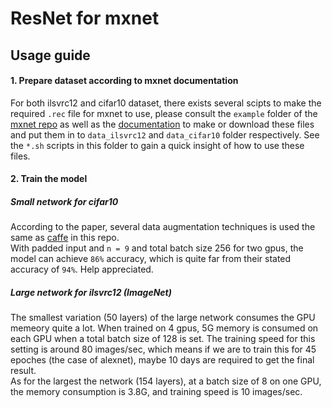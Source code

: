# ResNet for mxnet

## Usage guide

#### 1. Prepare dataset according to mxnet documentation
For both ilsvrc12 and cifar10 dataset, there exists several scipts to make the required `.rec` file for mxnet to use, please consult the `example` folder of the [mxnet repo](https://github.com/shuokay/mxnet/tree/master/example) as well as the [documentation](mxnet.rtfd.org) to make or download these files and put them in to `data_ilsvrc12` and `data_cifar10` folder respectively. See the `*.sh` scripts in this folder to gain a quick insight of how to use these files.

#### 2. Train the model
##### Small network for cifar10
According to the paper, several data augmentation techniques is used the same as [caffe](../caffe) in this repo.  
With padded input and `n = 9` and total batch size 256 for two gpus, the model can achieve `86%` accuracy, which is quite far from their stated accuracy of `94%`. Help appreciated.

##### Large network for ilsvrc12 (ImageNet)
The smallest variation (50 layers) of the large network consumes the GPU memeory quite a lot. When trained on 4 gpus, 5G memory is consumed on each GPU when a total batch size of 128 is set. The training speed for this setting is around 80 images/sec, which means if we are to train this for 45 epoches (the case of alexnet), maybe 10 days are required to get the final result.  
As for the largest the network (154 layers), at a batch size of 8 on one GPU, the memory consumption is 3.8G, and training speed is 10 images/sec.

